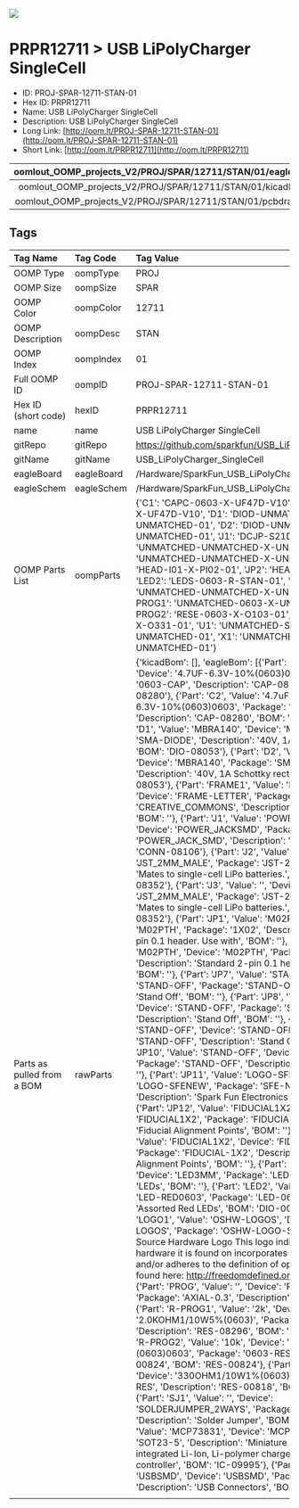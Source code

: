 


  
![][im]
# PRPR12711 > USB LiPolyCharger SingleCell

- ID: PROJ-SPAR-12711-STAN-01
- Hex ID: PRPR12711
- Name: USB LiPolyCharger SingleCell
- Description: USB LiPolyCharger SingleCell
- Long Link: [http://oom.lt/PROJ-SPAR-12711-STAN-01](http://oom.lt/PROJ-SPAR-12711-STAN-01)
- Short Link: [http://oom.lt/PRPR12711](http://oom.lt/PRPR12711)
  

|oomlout_OOMP_projects_V2/PROJ/SPAR/12711/STAN/01/eagleImage.png|oomlout_OOMP_projects_V2/PROJ/SPAR/12711/STAN/01/eagleSchemImage.png|oomlout_OOMP_projects_V2/PROJ/SPAR/12711/STAN/01/kicadPcb3dFront.png|oomlout_OOMP_projects_V2/PROJ/SPAR/12711/STAN/01/kicadPcb3dBack.png|
| :---: | :---: | :---: | :---: |
|oomlout_OOMP_projects_V2/PROJ/SPAR/12711/STAN/01/kicadPcb3d.png|oomlout_OOMP_projects_V2/PROJ/SPAR/12711/STAN/01/bomBack.png|oomlout_OOMP_projects_V2/PROJ/SPAR/12711/STAN/01/bomFront.png|oomlout_OOMP_projects_V2/PROJ/SPAR/12711/STAN/01/pcbdraw.svg|
|oomlout_OOMP_projects_V2/PROJ/SPAR/12711/STAN/01/pcbdrawBack.svg||||

## Tags
  

|Tag Name|Tag Code|Tag Value|
| :--- | :--- | :--- |
|OOMP Type|oompType|PROJ|
|OOMP Size|oompSize|SPAR|
|OOMP Color|oompColor|12711|
|OOMP Description|oompDesc|STAN|
|OOMP Index|oompIndex|01|
|Full OOMP ID|oompID|PROJ-SPAR-12711-STAN-01|
|Hex ID (short code)|hexID|PRPR12711|
|name|name|USB LiPolyCharger SingleCell|
|gitRepo|gitRepo|https://github.com/sparkfun/USB_LiPolyCharger_SingleCell|
|gitName|gitName|USB_LiPolyCharger_SingleCell|
|eagleBoard|eagleBoard|/Hardware/SparkFun_USB_LiPolyCharger_SingleCell.brd|
|eagleSchem|eagleSchem|/Hardware/SparkFun_USB_LiPolyCharger_SingleCell.sch|
|OOMP Parts List|oompParts|{'C1': 'CAPC-0603-X-UF47D-V10', 'C2': 'CAPC-0603-X-UF47D-V10', 'D1': 'DIOD-UNMATCHED-X-UNMATCHED-01', 'D2': 'DIOD-UNMATCHED-X-UNMATCHED-01', 'J1': 'DCJP-S21D-X-STAN-01', 'J2': 'UNMATCHED-UNMATCHED-X-UNMATCHED-01', 'J3': 'UNMATCHED-UNMATCHED-X-UNMATCHED-01', 'JP1': 'HEAD-I01-X-PI02-01', 'JP2': 'HEAD-I01-X-PI02-01', 'LED2': 'LEDS-0603-R-STAN-01', 'PROG': 'UNMATCHED-UNMATCHED-X-UNMATCHED-01', 'R-PROG1': 'UNMATCHED-0603-X-UNMATCHED-01', 'R-PROG2': 'RESE-0603-X-O103-01', 'R1': 'RESE-0603-X-O331-01', 'U1': 'UNMATCHED-SO235-X-UNMATCHED-01', 'X1': 'UNMATCHED-UNMATCHED-X-UNMATCHED-01'}|
|Parts as pulled from a BOM|rawParts|{'kicadBom': [], 'eagleBom': [{'Part': 'C1', 'Value': '4.7uF', 'Device': '4.7UF-6.3V-10%(0603)0603', 'Package': '0603-CAP', 'Description': 'CAP-08280', 'BOM': 'CAP-08280'}, {'Part': 'C2', 'Value': '4.7uF', 'Device': '4.7UF-6.3V-10%(0603)0603', 'Package': '0603-CAP', 'Description': 'CAP-08280', 'BOM': 'CAP-08280'}, {'Part': 'D1', 'Value': 'MBRA140', 'Device': 'MBRA140', 'Package': 'SMA-DIODE', 'Description': '40V, 1A Schottky rectifier', 'BOM': 'DIO-08053'}, {'Part': 'D2', 'Value': 'MBRA140', 'Device': 'MBRA140', 'Package': 'SMA-DIODE', 'Description': '40V, 1A Schottky rectifier', 'BOM': 'DIO-08053'}, {'Part': 'FRAME1', 'Value': 'FRAME-LETTER', 'Device': 'FRAME-LETTER', 'Package': 'CREATIVE_COMMONS', 'Description': 'Schematic Frame', 'BOM': ''}, {'Part': 'J1', 'Value': 'POWER_JACKSMD', 'Device': 'POWER_JACKSMD', 'Package': 'POWER_JACK_SMD', 'Description': 'Power Jack', 'BOM': 'CONN-08106'}, {'Part': 'J2', 'Value': '', 'Device': 'JST_2MM_MALE', 'Package': 'JST-2-SMD', 'Description': 'Mates to single-cell LiPo batteries.', 'BOM': 'CONN-08352'}, {'Part': 'J3', 'Value': '', 'Device': 'JST_2MM_MALE', 'Package': 'JST-2-SMD', 'Description': 'Mates to single-cell LiPo batteries.', 'BOM': 'CONN-08352'}, {'Part': 'JP1', 'Value': 'M02PTH', 'Device': 'M02PTH', 'Package': '1X02', 'Description': 'Standard 2-pin 0.1 header. Use with', 'BOM': ''}, {'Part': 'JP2', 'Value': 'M02PTH', 'Device': 'M02PTH', 'Package': '1X02', 'Description': 'Standard 2-pin 0.1 header. Use with', 'BOM': ''}, {'Part': 'JP7', 'Value': 'STAND-OFF', 'Device': 'STAND-OFF', 'Package': 'STAND-OFF', 'Description': 'Stand Off', 'BOM': ''}, {'Part': 'JP8', 'Value': 'STAND-OFF', 'Device': 'STAND-OFF', 'Package': 'STAND-OFF', 'Description': 'Stand Off', 'BOM': ''}, {'Part': 'JP9', 'Value': 'STAND-OFF', 'Device': 'STAND-OFF', 'Package': 'STAND-OFF', 'Description': 'Stand Off', 'BOM': ''}, {'Part': 'JP10', 'Value': 'STAND-OFF', 'Device': 'STAND-OFF', 'Package': 'STAND-OFF', 'Description': 'Stand Off', 'BOM': ''}, {'Part': 'JP11', 'Value': 'LOGO-SFENEW', 'Device': 'LOGO-SFENEW', 'Package': 'SFE-NEW-WEBLOGO', 'Description': 'Spark Fun Electronics PCB Logo', 'BOM': ''}, {'Part': 'JP12', 'Value': 'FIDUCIAL1X2', 'Device': 'FIDUCIAL1X2', 'Package': 'FIDUCIAL-1X2', 'Description': 'Fiducial Alignment Points', 'BOM': ''}, {'Part': 'JP13', 'Value': 'FIDUCIAL1X2', 'Device': 'FIDUCIAL1X2', 'Package': 'FIDUCIAL-1X2', 'Description': 'Fiducial Alignment Points', 'BOM': ''}, {'Part': 'LED1', 'Value': 'DNP', 'Device': 'LED3MM', 'Package': 'LED3MM', 'Description': 'LEDs', 'BOM': ''}, {'Part': 'LED2', 'Value': 'RED', 'Device': 'LED-RED0603', 'Package': 'LED-0603', 'Description': 'Assorted Red LEDs', 'BOM': 'DIO-00819'}, {'Part': 'LOGO1', 'Value': 'OSHW-LOGOS', 'Device': 'OSHW-LOGOS', 'Package': 'OSHW-LOGO-S', 'Description': 'Open Source Hardware Logo This logo indicates the piece of hardware it is found on incorporates a OSHW license and/or adheres to the definition of open source hardware found here: http://freedomdefined.org/OSHW', 'BOM': ''}, {'Part': 'PROG', 'Value': '', 'Device': 'RESISTORAXIAL-0.3', 'Package': 'AXIAL-0.3', 'Description': 'Resistor', 'BOM': ''}, {'Part': 'R-PROG1', 'Value': '2k', 'Device': '2.0KOHM1/10W5%(0603)', 'Package': '0603-RES', 'Description': 'RES-08296', 'BOM': 'RES-08296'}, {'Part': 'R-PROG2', 'Value': '10k', 'Device': '10KOHM1/10W1%(0603)0603', 'Package': '0603-RES', 'Description': 'RES-00824', 'BOM': 'RES-00824'}, {'Part': 'R1', 'Value': '330', 'Device': '330OHM1/10W1%(0603)', 'Package': '0603-RES', 'Description': 'RES-00818', 'BOM': 'RES-00818'}, {'Part': 'SJ1', 'Value': '', 'Device': 'SOLDERJUMPER_2WAYS', 'Package': 'SJ_3', 'Description': 'Solder Jumper', 'BOM': ''}, {'Part': 'U1', 'Value': 'MCP73831', 'Device': 'MCP73831', 'Package': 'SOT23-5', 'Description': 'Miniature single cell, fully integrated Li-Ion, Li-polymer charge management controller', 'BOM': 'IC-09995'}, {'Part': 'X1', 'Value': 'USBSMD', 'Device': 'USBSMD', 'Package': 'USB-MINIB', 'Description': 'USB Connectors', 'BOM': ''}]}|
||||



[im]: PROJ/SPAR/12711/STAN/01/kicadPcb3d_450.png
